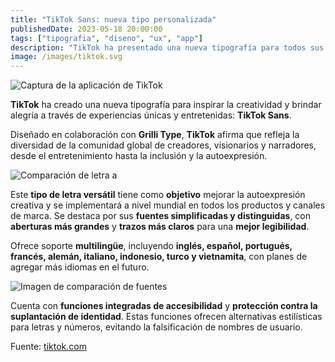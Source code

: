 ```yaml
---
title: "TikTok Sans: nueva tipo personalizada"
publishedDate: 2023-05-18 20:00:00
tags: ["tipografia", "diseno", "ux", "app"]
description: "TikTok ha presentado una nueva tipografía para todos sus productos."
image: /images/tiktok.svg
---
```


![Captura de la aplicación de TikTok](/images/tiktok-tipo1.png)

**TikTok** ha creado una nueva tipografía para inspirar la creatividad y brindar alegría a través de experiencias únicas y entretenidas: **TikTok Sans**.

Diseñado en colaboración con **Grilli Type**, **TikTok** afirma que refleja la diversidad de la comunidad global de creadores, visionarios y narradores, desde el entretenimiento hasta la inclusión y la autoexpresión.

![Comparación de letra a](/images/tiktok-tipo2.png)

Este **tipo de letra versátil** tiene como **objetivo** mejorar la autoexpresión creativa y se implementará a nivel mundial en todos los productos y canales de marca. Se destaca por sus **fuentes simplificadas y distinguidas**, con **aberturas más grandes** y **trazos más claros** para una **mejor legibilidad**.

Ofrece soporte **multilingüe**, incluyendo **inglés, español, portugués, francés, alemán, italiano, indonesio, turco y vietnamita**, con planes de agregar más idiomas en el futuro.

![Imagen de comparación de fuentes](/images/tiktok-tipo3.gif)

Cuenta con **funciones integradas de accesibilidad** y **protección contra la suplantación de identidad**. Estas funciones ofrecen alternativas estilísticas para letras y números, evitando la falsificación de nombres de usuario.

Fuente: [tiktok.com](https://newsroom.tiktok.com/en-us/introducing-tiktok-sans)